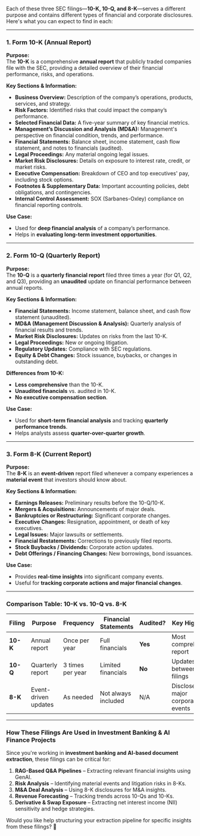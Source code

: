 Each of these three SEC filings—**10-K, 10-Q, and 8-K**—serves a different purpose and contains different types of financial and corporate disclosures. Here's what you can expect to find in each:

---

### **1. Form 10-K (Annual Report)**
**Purpose:**  
The **10-K** is a comprehensive **annual report** that publicly traded companies file with the SEC, providing a detailed overview of their financial performance, risks, and operations.

**Key Sections & Information:**
- **Business Overview:** Description of the company’s operations, products, services, and strategy.
- **Risk Factors:** Identified risks that could impact the company’s performance.
- **Selected Financial Data:** A five-year summary of key financial metrics.
- **Management’s Discussion and Analysis (MD&A):** Management's perspective on financial condition, trends, and performance.
- **Financial Statements:** Balance sheet, income statement, cash flow statement, and notes to financials (audited).
- **Legal Proceedings:** Any material ongoing legal issues.
- **Market Risk Disclosures:** Details on exposure to interest rate, credit, or market risks.
- **Executive Compensation:** Breakdown of CEO and top executives' pay, including stock options.
- **Footnotes & Supplementary Data:** Important accounting policies, debt obligations, and contingencies.
- **Internal Control Assessment:** SOX (Sarbanes-Oxley) compliance on financial reporting controls.

**Use Case:**  
- Used for **deep financial analysis** of a company’s performance.
- Helps in **evaluating long-term investment opportunities**.

---

### **2. Form 10-Q (Quarterly Report)**
**Purpose:**  
The **10-Q** is a **quarterly financial report** filed three times a year (for Q1, Q2, and Q3), providing an **unaudited** update on financial performance between annual reports.

**Key Sections & Information:**
- **Financial Statements:** Income statement, balance sheet, and cash flow statement (unaudited).
- **MD&A (Management Discussion & Analysis):** Quarterly analysis of financial results and trends.
- **Market Risk Disclosures:** Updates on risks from the last 10-K.
- **Legal Proceedings:** New or ongoing litigation.
- **Regulatory Updates:** Compliance with SEC regulations.
- **Equity & Debt Changes:** Stock issuance, buybacks, or changes in outstanding debt.

**Differences from 10-K:**
- **Less comprehensive** than the 10-K.
- **Unaudited financials** vs. audited in 10-K.
- **No executive compensation section**.

**Use Case:**  
- Used for **short-term financial analysis** and tracking **quarterly performance trends**.
- Helps analysts assess **quarter-over-quarter growth**.

---

### **3. Form 8-K (Current Report)**
**Purpose:**  
The **8-K** is an **event-driven** report filed whenever a company experiences a **material event** that investors should know about.

**Key Sections & Information:**
- **Earnings Releases:** Preliminary results before the 10-Q/10-K.
- **Mergers & Acquisitions:** Announcements of major deals.
- **Bankruptcies or Restructuring:** Significant corporate changes.
- **Executive Changes:** Resignation, appointment, or death of key executives.
- **Legal Issues:** Major lawsuits or settlements.
- **Financial Restatements:** Corrections to previously filed reports.
- **Stock Buybacks / Dividends:** Corporate action updates.
- **Debt Offerings / Financing Changes:** New borrowings, bond issuances.

**Use Case:**  
- Provides **real-time insights** into significant company events.
- Useful for **tracking corporate actions and major financial changes**.

---

### **Comparison Table: 10-K vs. 10-Q vs. 8-K**
| **Filing**  | **Purpose** | **Frequency** | **Financial Statements** | **Audited?** | **Key Highlights** |
|------------|------------|--------------|--------------------|-------------|----------------|
| **10-K** | Annual report | Once per year | Full financials | **Yes** | Most comprehensive report |
| **10-Q** | Quarterly report | 3 times per year | Limited financials | **No** | Updates between 10-K filings |
| **8-K** | Event-driven updates | As needed | Not always included | N/A | Discloses major corporate events |

---

### **How These Filings Are Used in Investment Banking & AI Finance Projects**
Since you're working in **investment banking and AI-based document extraction**, these filings can be critical for:
1. **RAG-Based Q&A Pipelines** – Extracting relevant financial insights using GenAI.
2. **Risk Analysis** – Identifying material events and litigation risks in 8-Ks.
3. **M&A Deal Analysis** – Using 8-K disclosures for M&A insights.
4. **Revenue Forecasting** – Tracking trends across 10-Qs and 10-Ks.
5. **Derivative & Swap Exposure** – Extracting net interest income (NII) sensitivity and hedge strategies.

Would you like help structuring your extraction pipeline for specific insights from these filings? 🚀
